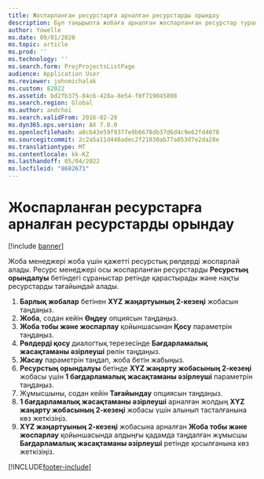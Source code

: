 ```yaml
---
title: Жоспарланған ресурстарға арналған ресурстарды орындау
description: Бұл тақырыпта жобаға арналған жоспарланған ресурстар туралы ақпарат берілген.
author: Yowelle
ms.date: 09/01/2020
ms.topic: article
ms.prod: ''
ms.technology: ''
ms.search.form: ProjProjectsListPage
audience: Application User
ms.reviewer: johnmichalak
ms.custom: 82022
ms.assetid: bd2fb375-84c6-428a-8e54-f0f719045898
ms.search.region: Global
ms.author: andchoi
ms.search.validFrom: 2016-02-28
ms.dyn365.ops.version: AX 7.0.0
ms.openlocfilehash: a8cb43e59f9377e9b6678db37d6d4c9e62fd4078
ms.sourcegitcommit: 2c2a5a11d446adec2f21030ab77a053d7e2da28e
ms.translationtype: MT
ms.contentlocale: kk-KZ
ms.lasthandoff: 05/04/2022
ms.locfileid: "8682671"
---
```

# <a name="resource-fulfillment-for-planned-resources"></a>Жоспарланған ресурстарға арналған ресурстарды орындау

[!include [banner](../includes/banner.md)]

Жоба менеджері жоба үшін қажетті ресурстық рөлдерді жоспарлай алады. Ресурс менеджері осы жоспарланған ресурстарды **Ресурстың орындалуы** бетіндегі сұраныстар ретінде қарастырады және нақты ресурстарды тағайындай алады.

1. **Барлық жобалар** бетінен **XYZ жаңартуының 2-кезеңі** жобасын таңдаңыз.
2. **Жоба**, содан кейін **Өңдеу** опциясын таңдаңыз.
3. **Жоба тобы және жоспарлау** қойыншасынан **Қосу** параметрін таңдаңыз.
4. **Рөлдерді қосу** диалогтық терезесінде **Бағдарламалық жасақтаманы әзірлеуші** рөлін таңдаңыз.
5. **Жасау** параметрін таңдап, жоба бетін жабыңыз.
6. **Ресурстың орындалуы** бетінде **XYZ жаңарту жобасының 2-кезеңі** жобасы үшін **1 бағдарламалық жасақтаманы әзірлеуші** параметрін таңдаңыз.
7. Жұмысшыны, содан кейін **Тағайындау** опциясын таңдаңыз.
8. **1 бағдарламалық жасақтаманы әзірлеуші** арналған жолдың **XYZ жаңарту жобасының 2-кезеңі** жобасы үшін алынып тасталғанына көз жеткізіңіз.
9. **XYZ жаңартуының 2-кезеңі** жобасына арналған **Жоба тобы және жоспарлау** қойыншасында алдыңғы қадамда таңдалған жұмысшы **Бағдарламалық жасақтаманы әзірлеуші** ретінде қосылғанына көз жеткізіңіз.


[!INCLUDE[footer-include](../includes/footer-banner.md)]